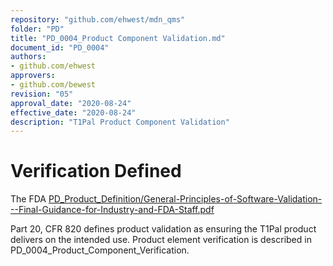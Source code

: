 ```yaml
---
repository: "github.com/ehwest/mdn_qms"
folder: "PD"
title: "PD_0004_Product Component Validation.md"
document_id: "PD_0004"
authors:
- github.com/ehwest
approvers:
- github.com/bewest
revision: "05"
approval_date: "2020-08-24"
effective_date: "2020-08-24"
description: "T1Pal Product Component Validation"
---
```



# Verification Defined
The FDA [PD_Product_Definition/General-Principles-of-Software-Validation---Final-Guidance-for-Industry-and-FDA-Staff.pdf](https://github.com/ehwest/mdn_qms/blob/master/PD_Product_Definition/General-Principles-of-Software-Validation---Final-Guidance-for-Industry-and-FDA-Staff.pdf)

Part 20, CFR 820 defines product validation as ensuring 
the T1Pal product
delivers on the intended use.
Product element verification is described in PD_0004_Product_Component_Verification.




